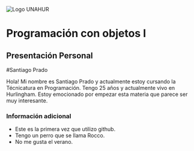 ![Logo UNAHUR](./UNAHUR.png)

# Programación con objetos I
## Presentación Personal

#Santiago Prado

Hola! Mi nombre es Santiago Prado y actualmente estoy cursando la Técnicatura en Programación. Tengo 25 años y actualmente vivo en Hurlingham.
Estoy emocionado por empezar esta materia que parece ser muy interesante.


### Información adicional
- Este es la primera vez que utilizo github.
- Tengo un perro que se llama Rocco.
- No me gusta el verano.
